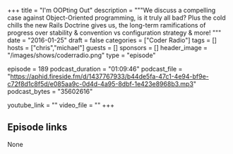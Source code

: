 +++
title = "I'm OOPting Out"
description = """We discuss a compelling case against Object-Oriented programming, is it truly all bad? Plus the cold chills the new Rails Doctrine gives us, the long-term ramifications of progress over stability & convention vs configuration strategy & more!
"""
date = "2016-01-25"
draft = false
categories = ["Coder Radio"]
tags = []
hosts = ["chris","michael"]
guests = []
sponsors = []
header_image = "/images/shows/coderradio.png"
type = "episode"

episode = 189
podcast_duration = "01:09:46"
podcast_file = "https://aphid.fireside.fm/d/1437767933/b44de5fa-47c1-4e94-bf9e-c72f8d1c8f5d/e085aa9c-0d4d-4a95-8dbf-1e423e8968b3.mp3"
podcast_bytes = "35602616"

youtube_link = ""
video_file = ""
+++

## Episode links

None

